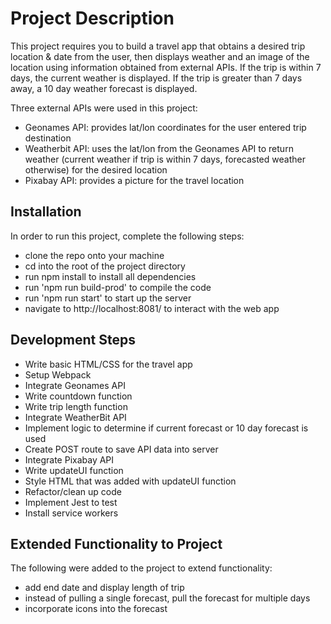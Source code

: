 # Project Description

This project requires you to build a travel app that obtains a desired trip location & date from the user, then displays weather and an image of the location using information obtained from external APIs. If the trip is within 7 days, the current weather is displayed. If the trip is greater than 7 days away, a 10 day weather forecast is displayed.

Three external APIs were used in this project:
- Geonames API: provides lat/lon coordinates for the user entered trip destination
- Weatherbit API: uses the lat/lon from the Geonames API to return weather (current weather if trip is within 7 days, forecasted weather otherwise) for the desired location
- Pixabay API: provides a picture for the travel location

## Installation

In order to run this project, complete the following steps:

- clone the repo onto your machine
- cd into the root of the project directory
- run npm install to install all dependencies
- run 'npm run build-prod' to compile the code
- run 'npm run start' to start up the server
- navigate to http://localhost:8081/ to interact with the web app

## Development Steps
- Write basic HTML/CSS for the travel app
- Setup Webpack
- Integrate Geonames API
- Write countdown function
- Write trip length function
- Integrate WeatherBit API
- Implement logic to determine if current forecast or 10 day forecast is used
- Create POST route to save API data into server
- Integrate Pixabay API
- Write updateUI function
- Style HTML that was added with updateUI function
- Refactor/clean up code
- Implement Jest to test
- Install service workers

## Extended Functionality to Project
The following were added to the project to extend functionality:
- add end date and display length of trip
- instead of pulling a single forecast, pull the forecast for multiple days
- incorporate icons into the forecast 
